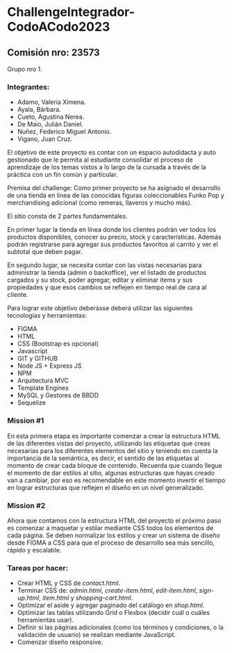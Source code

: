 
# ChallengeIntegrador-CodoACodo2023

## Comisión nro: 23573 

Grupo nro 1.

### Integrantes:

- Adamo, Valeria Ximena. 
- Ayala, Bárbara. 
- Cueto, Agustina Nerea.
- De Maio, Julián Daniel.  
- Nuñez, Federico Miguel Antonio.
- Vigano, Juan Cruz. 

El objetivo de este proyecto es contar con un espacio autodidacta y
auto gestionado que le permita al estudiante consolidar el proceso de
aprendizaje de los temas vistos a lo largo de la cursada a través de la
práctica con un fin común y particular.

Premisa del challenge: Como primer proyecto se ha asignado el desarrollo de una tienda en línea de las conocidas figuras coleccionables
Funko Pop y merchandising adicional (como remeras, llaveros y mucho más). 

El sitio consta de 2 partes fundamentales. 

En primer lugar la tienda en
línea donde los clientes podrán ver todos los productos disponibles,
conocer su precio, stock y características. Además podrán registrarse
para agregar sus productos favoritos al carrito y ver el subtotal que
deben pagar.

En segundo lugar, se necesita contar con las vistas necesarias para
administrar la tienda (admin o backoffice), ver el listado de productos
cargados y su stock, poder agregar, editar y eliminar items y sus
propiedades y que esos cambios se reflejen en tiempo real de cara al
cliente.

Para lograr este objetivo deberásse deberá utilizar las siguientes tecnologías y
herramientas:
- FIGMA
- HTML
- CSS (Bootstrap es opcional)
- Javascript
- GIT y GITHUB
- Node JS + Express JS
- NPM
- Arquitectura MVC
- Template Engines
- MySQL y Gestores de BBDD
- Sequelize

### Mission #1

En esta primera etapa es importante comenzar a crear la estructura
HTML de las diferentes vistas del proyecto, utilizando las etiquetas que
creas necesarias para los diferentes elementos del sitio y teniendo en
cuenta la importancia de la semántica, es decir, el sentido de las
etiquetas al momento de crear cada bloque de contenido. Recuerda que cuando llegue el momento de dar estilos al sitio, algunas
estructuras que hayas creado van a cambiar, por eso es recomendable
en este momento invertir el tiempo en lograr estructuras que reflejen el
diseño en un nivel generalizado.

### Mission #2

Ahora que contamos con la estructura HTML del proyecto el próximo
paso es comenzar a maquetar y estilar mediante CSS todos los
elementos de cada página. Se deben normalizar los estilos y crear un sistema de
diseño desde FIGMA a CSS para que el proceso de desarrollo sea más
sencillo, rápido y escalable.

### Tareas por hacer:
- Crear HTML y CSS de _contact.html_.
- Terminar CSS de: _admin.html_, _create-item.html_, _edit-item.html_, _sign-up.html_, _item.html_ y _shopping-cart.html_.
- Optimizar el aside y agregar paginado del catálogo en _shop.html_.
- Optimizar las tablas utilizando Grid o Flexbox (decidir cuál o cuáles herramientas usar).
- Definir si las páginas adicionales (como los términos y condiciones, o la validación de usuario) se realizan mediante JavaScript.
- Comenzar diseño responsive. 

